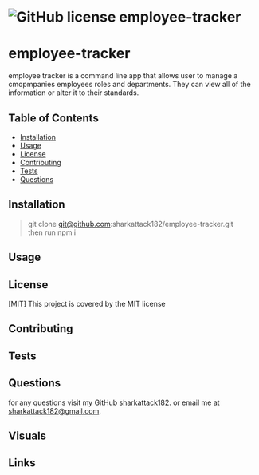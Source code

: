 
 #  ![GitHub license](https://img.shields.io/badge/license-MIT-blue.svg) employee-tracker
 # employee-tracker

 employee tracker is a command line app that allows user to manage a cmopmpanies employees roles and departments. They can view all of the information or alter it to their standards.
 
 ## Table of Contents
 * [Installation](#Installation)
 * [Usage](#Usage)
 * [License](#License)
 * [Contributing](#Contributing)
 * [Tests](#Tests)
 * [Questions](#Questions)
 
 
 ## Installation
 
 > git clone git@github.com:sharkattack182/employee-tracker.git <br> then run npm i
 
 
 ## Usage
 
 > 
 
 
 ## License
 [MIT]  This project is covered by the MIT license
 
 ## Contributing
 
 
 ## Tests
 

 ## Questions
 for any questions visit my GitHub [sharkattack182](https://github.com/sharkattack182).
 or email me at sharkattack182@gmail.com.
 
 
 ## Visuals
 
 ## Links
